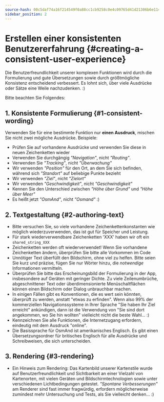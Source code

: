 ```yaml
---
source-hash: 00c5daf74a16f214549f0a88cc1cb9258c0e4c09765d41d21306b6e11418fa8c
sidebar_position: 2
---
```


# Erstellen einer konsistenten Benutzererfahrung {#creating-a-consistent-user-experience}

Die Benutzerfreundlichkeit unserer komplexen Funktionen wird durch die Formulierung und gute Übersetzungen sowie durch größtmögliche Konsistenz entscheidend verbessert. Es lohnt sich, über viele Ausdrücke oder Sätze eine Weile nachzudenken. :)

Bitte beachten Sie Folgendes:

## 1. Konsistente Formulierung {#1-consistent-wording}

Verwenden Sie für eine bestimmte Funktion nur **einen Ausdruck**, mischen Sie nicht zwei mögliche Ausdrücke. Beispiele:

* Prüfen Sie auf vorhandene Ausdrücke und verwenden Sie diese in neuen Zeichenketten wieder
* Verwenden Sie durchgängig _"Navigation"_, nicht _"Routing"_.
* Verwenden Sie _"Tracking"_, nicht _"Überwachung"_
* Wir verwenden _"Position"_ für den Ort, an dem Sie sich befinden, während sich _"Standort"_ auf beliebige Punkte bezieht
* Wir verwenden _"Ziel"_, nicht _"Zielort"_
* Wir verwenden _"Geschwindigkeit"_, nicht _"Geschwindigkeit"_
* Kennen Sie den Unterschied zwischen _"Höhe über Grund"_ und _"Höhe über Meer"_
* Es heißt jetzt _"OsmAnd"_, nicht _"Osmand"_ :)

## 2. Textgestaltung {#2-authoring-text}

* Bitte versuchen Sie, so viele vorhandene Zeichenkettenkonstanten wie möglich wiederzuverwenden, das ist gut für Speicher und Leistung.
* Für stark wiederverwendbare Zeichenketten 'XXX' haben wir oft ein `shared_string_XXX`
* Zeichenketten werden oft wiederverwendet! Wenn Sie vorhandene Zeichenketten ändern, überprüfen Sie bitte alle Vorkommen im Code
* Unnötiger Text überfüllt den Bildschirm, ohne viel zu helfen. Bitte seien Sie kurz und präzise, fügen Sie nur Wörter hinzu, die _notwendige_ Informationen vermitteln.
* Überprüfen Sie bitte das Erscheinungsbild der Formulierung in der App, insbesondere auf Geräten mit geringer Dichte. Zu viele Zeilenumbrüche, abgeschnittener Text oder überdimensionierte Menüschaltflächen können einen Bildschirm oder Dialog unbrauchbar machen.
* In einigen Fällen gibt es Konventionen, die es wert sein könnten, überprüft zu werden, anstatt "etwas zu erfinden". Wenn also 99% der kommerziellen Navigationssysteme in Ihrer Sprache "Sie haben Ihr Ziel erreicht" ankündigen, dann ist die Verwendung von "Sie sind dort angekommen, wo Sie hin wollten" vielleicht nicht die beste Wahl... :)
* Kennzeichnen Sie alle Funktionen, die Internetzugang erfordern, eindeutig mit dem Ausdruck "online".
* Die Basissprache für OsmAnd ist amerikanisches Englisch. Es gibt einen Übersetzungsordner für britisches Englisch für alle Ausdrücke und Schreibweisen, die sich unterscheiden.

## 3. Rendering {#3-rendering}

* Ein Hinweis zum Rendering: Das Kartenbild unserer Kartenstile wurde auf Benutzerfreundlichkeit und Sichtbarkeit an einer Vielzahl von Kartenorten, mit vielen Geräten und Bildschirmtechnologien sowie unter verschiedenen Lichtbedingungen getestet. _"Spontane Verbesserungen"_ am Renderer sind fast immer fragwürdig, erfordern möglicherweise zumindest mehr Untersuchung und Tests, als Sie vielleicht denken... :)
